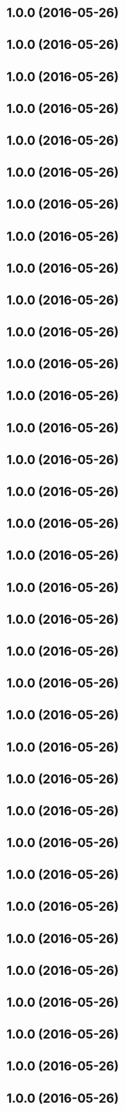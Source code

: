 <a name="1.0.0"></a>
# 1.0.0 (2016-05-26)




<a name="1.0.0"></a>
# 1.0.0 (2016-05-26)




<a name="1.0.0"></a>
# 1.0.0 (2016-05-26)




<a name="1.0.0"></a>
# 1.0.0 (2016-05-26)




<a name="1.0.0"></a>
# 1.0.0 (2016-05-26)




<a name="1.0.0"></a>
# 1.0.0 (2016-05-26)




<a name="1.0.0"></a>
# 1.0.0 (2016-05-26)




<a name="1.0.0"></a>
# 1.0.0 (2016-05-26)




<a name="1.0.0"></a>
# 1.0.0 (2016-05-26)




<a name="1.0.0"></a>
# 1.0.0 (2016-05-26)




<a name="1.0.0"></a>
# 1.0.0 (2016-05-26)




<a name="1.0.0"></a>
# 1.0.0 (2016-05-26)




<a name="1.0.0"></a>
# 1.0.0 (2016-05-26)




<a name="1.0.0"></a>
# 1.0.0 (2016-05-26)




<a name="1.0.0"></a>
# 1.0.0 (2016-05-26)




<a name="1.0.0"></a>
# 1.0.0 (2016-05-26)




<a name="1.0.0"></a>
# 1.0.0 (2016-05-26)




<a name="1.0.0"></a>
# 1.0.0 (2016-05-26)




<a name="1.0.0"></a>
# 1.0.0 (2016-05-26)




<a name="1.0.0"></a>
# 1.0.0 (2016-05-26)




<a name="1.0.0"></a>
# 1.0.0 (2016-05-26)




<a name="1.0.0"></a>
# 1.0.0 (2016-05-26)




<a name="1.0.0"></a>
# 1.0.0 (2016-05-26)




<a name="1.0.0"></a>
# 1.0.0 (2016-05-26)




<a name="1.0.0"></a>
# 1.0.0 (2016-05-26)




<a name="1.0.0"></a>
# 1.0.0 (2016-05-26)




<a name="1.0.0"></a>
# 1.0.0 (2016-05-26)




<a name="1.0.0"></a>
# 1.0.0 (2016-05-26)




<a name="1.0.0"></a>
# 1.0.0 (2016-05-26)




<a name="1.0.0"></a>
# 1.0.0 (2016-05-26)




<a name="1.0.0"></a>
# 1.0.0 (2016-05-26)




<a name="1.0.0"></a>
# 1.0.0 (2016-05-26)




<a name="1.0.0"></a>
# 1.0.0 (2016-05-26)




<a name="1.0.0"></a>
# 1.0.0 (2016-05-26)




<a name="1.0.0"></a>
# 1.0.0 (2016-05-26)





